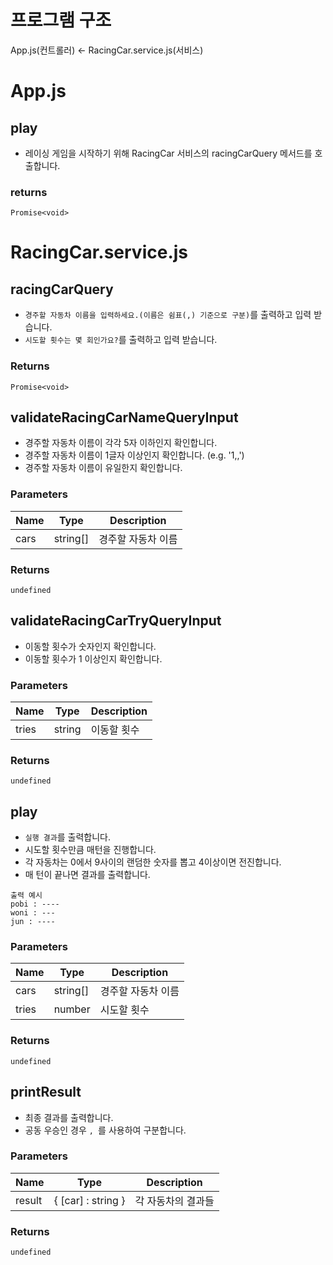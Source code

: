 # 프로그램 구조

App.js(컨트롤러) <- RacingCar.service.js(서비스)

# App.js

## play

- 레이싱 게임을 시작하기 위해 RacingCar 서비스의 racingCarQuery 메서드를 호출합니다.

### returns

`Promise<void>`

# RacingCar.service.js

## racingCarQuery

- `경주할 자동차 이름을 입력하세요.(이름은 쉼표(,) 기준으로 구분)`를 출력하고 입력 받습니다.
- `시도할 횟수는 몇 회인가요?`를 출력하고 입력 받습니다.

### Returns

`Promise<void>`

## validateRacingCarNameQueryInput

- 경주할 자동차 이름이 각각 5자 이하인지 확인합니다.
- 경주할 자동차 이름이 1글자 이상인지 확인합니다. (e.g. '1,,')
- 경주할 자동차 이름이 유일한지 확인합니다.

### Parameters

| Name | Type     | Description        |
| ---- | -------- | ------------------ |
| cars | string[] | 경주할 자동차 이름 |

### Returns

`undefined`

## validateRacingCarTryQueryInput

- 이동할 횟수가 숫자인지 확인합니다.
- 이동할 횟수가 1 이상인지 확인합니다.

### Parameters

| Name  | Type   | Description |
| ----- | ------ | ----------- |
| tries | string | 이동할 횟수 |

### Returns

`undefined`

## play

- `실행 결과`를 출력합니다.
- 시도할 횟수만큼 매턴을 진행합니다.
- 각 자동차는 0에서 9사이의 랜덤한 숫자를 뽑고 4이상이면 전진합니다.
- 매 턴이 끝나면 결과를 출력합니다.

```
출력 예시
pobi : ----
woni : ---
jun : ----
```

### Parameters

| Name  | Type     | Description        |
| ----- | -------- | ------------------ |
| cars  | string[] | 경주할 자동차 이름 |
| tries | number   | 시도할 횟수        |

### Returns

`undefined`

## printResult

- 최종 결과를 출력합니다.
- 공동 우승인 경우 `, `를 사용하여 구분합니다.

### Parameters

| Name   | Type               | Description        |
| ------ | ------------------ | ------------------ |
| result | { [car] : string } | 각 자동차의 결과들 |

### Returns

`undefined`
